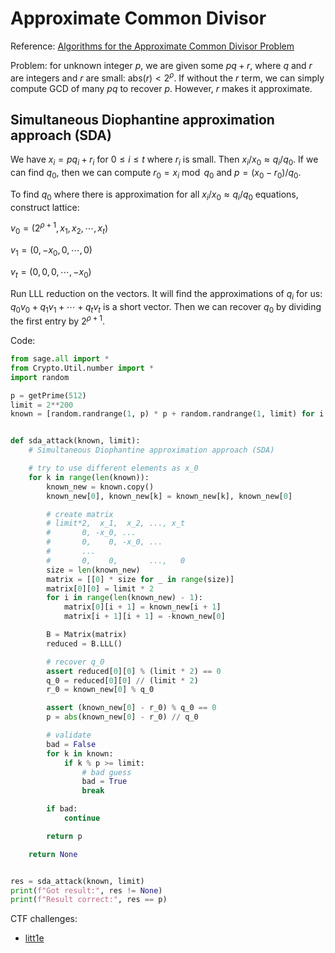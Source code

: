 # Approximate Common Divisor

Reference: [Algorithms for the Approximate Common Divisor Problem](https://eprint.iacr.org/2016/215.pdf)

Problem: for unknown integer $p$, we are given some $pq + r$, where $q$ and $r$ are integers and $r$ are small: $\mathrm{abs}(r) < 2^{\rho}$. If without the $r$ term, we can simply compute GCD of many $pq$ to recover $p$. However, $r$ makes it approximate.

## Simultaneous Diophantine approximation approach (SDA)

We have $x_i = pq_i + r_i$ for $0 \le i \le t$ where $r_i$ is small. Then $x_i/x_0 \approx q_i/q_0$. If we can find $q_0$, then we can compute $r_0 = x_i \bmod q_0$ and $p = (x_0 - r_0) / q_0$.

To find $q_0$ where there is approximation for all $x_i/x_0 \approx q_i/q_0$ equations, construct lattice:

$v_0 = (2^{\rho+1}, x_1, x_2, \cdots, x_t)$

$v_1 = (0, -x_0, 0, \cdots, 0)$

$v_t = (0, 0, 0, \cdots, -x_0)$

Run LLL reduction on the vectors. It will find the approximations of $q_i$ for us: $q_0v_0+q_1v_1+\cdots+q_tv_t$ is a short vector. Then we can recover $q_0$ by dividing the first entry by $2^{\rho+1}$.

Code:

```python
from sage.all import *
from Crypto.Util.number import *
import random

p = getPrime(512)
limit = 2**200
known = [random.randrange(1, p) * p + random.randrange(1, limit) for i in range(5)]


def sda_attack(known, limit):
    # Simultaneous Diophantine approximation approach (SDA)

    # try to use different elements as x_0
    for k in range(len(known)):
        known_new = known.copy()
        known_new[0], known_new[k] = known_new[k], known_new[0]

        # create matrix
        # limit*2,  x_1,  x_2, ..., x_t
        #       0, -x_0, ...
        #       0,    0, -x_0, ...
        #       ...
        #       0,    0,       ...,   0
        size = len(known_new)
        matrix = [[0] * size for _ in range(size)]
        matrix[0][0] = limit * 2
        for i in range(len(known_new) - 1):
            matrix[0][i + 1] = known_new[i + 1]
            matrix[i + 1][i + 1] = -known_new[0]

        B = Matrix(matrix)
        reduced = B.LLL()

        # recover q_0
        assert reduced[0][0] % (limit * 2) == 0
        q_0 = reduced[0][0] // (limit * 2)
        r_0 = known_new[0] % q_0

        assert (known_new[0] - r_0) % q_0 == 0
        p = abs(known_new[0] - r_0) // q_0

        # validate
        bad = False
        for k in known:
            if k % p >= limit:
                # bad guess
                bad = True
                break

        if bad:
            continue

        return p

    return None


res = sda_attack(known, limit)
print(f"Got result:", res != None)
print(f"Result correct:", res == p)
```

CTF challenges:

- [litt1e](../2025-10-26-xctf-final-2025/litt1e.md)
